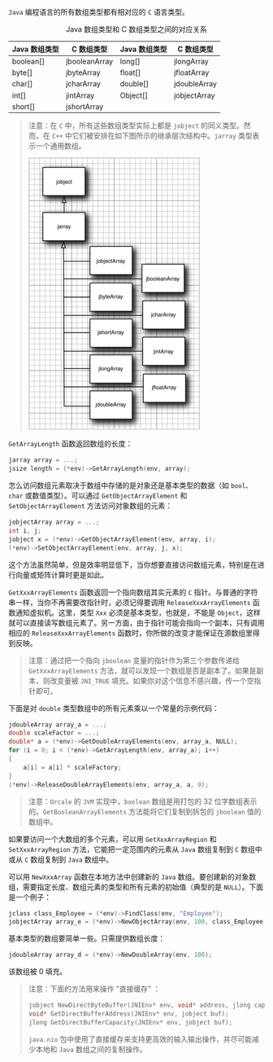`Java` 编程语言的所有数组类型都有相对应的 `C` 语言类型。

<center>Java 数组类型和 C 数组类型之间的对应关系</center>

| Java 数组类型 | C 数组类型    | Java 数组类型 | C 数组类型   |
| ------------- | ------------- | ------------- | ------------ |
| boolean[]     | jbooleanArray | long[]        | jlongArray   |
| byte[]        | jbyteArray    | float[]       | jfloatArray  |
| char[]        | jcharArray    | double[]      | jdoubleArray |
| int[]         | jintArray     | Object[]      | jobjectArray |
| short[]       | jshortArray   |               |              |

> 注意：在 `C` 中，所有这些数组类型实际上都是 `jobject` 的同义类型。然而，在 `C++` 中它们被安排在如下图所示的继承层次结构中。`jarray` 类型表示一个通用数组。
>
> ![11](./images/11.png)

`GetArrayLength` 函数返回数组的长度：

```c
jarray array = ...;
jsize length = (*env)->GetArrayLength(env, array);
```

怎么访问数组元素取决于数组中存储的是对象还是基本类型的数据（如 `bool`、`char` 或数值类型）。可以通过 `GetObjectArrayElement` 和 `SetObjectArrayElement` 方法访问对象数组的元素：

```c
jobjectArray array = ...;
int i, j;
jobject x = (*env)->GetObjectArrayElement(env, array, i);
(*env)->SetObjectArrayElement(env, array, j, x);
```

这个方法虽然简单，但是效率明显低下，当你想要直接访问数组元素，特别是在进行向量或矩阵计算时更是如此。

`GetXxxArrayElements` 函数返回一个指向数组其实元素的 `C` 指针。与普通的字符串一样，当你不再需要改指针时，必须记得要调用 `ReleaseXxxArrayElements` 函数通知虚拟机。这里，类型 `Xxx` 必须是基本类型，也就是，不能是 `Object`，这样就可以直接读写数组元素了。另一方面，由于指针可能会指向一个副本，只有调用相应的 `ReleaseXxxArrayElements` 函数时，你所做的改变才能保证在源数组里得到反映。

> 注意：通过把一个指向 `jboolean` 变量的指针作为第三个参数传递给 `GetXxxArrayElements` 方法，就可以发现一个数组是否是副本了。如果是副本，则改变量被 `JNI_TRUE` 填充。如果你对这个信息不感兴趣，传一个空指针即可。

下面是对 `double` 类型数组中的所有元素乘以一个常量的示例代码：

```c
jdoubleArray array_a = ...;
double scaleFactor = ...;
double* a = (*env)->GetDoubleArrayElements(env, array_a, NULL);
for (i = 0; i < (*env)->GetArrayLength(env, array_a); i++)
{
	a[i] = a[i] * scaleFactory;    
}
(*env)->ReleaseDoubleArrayElements(env, array_a, a, 0);
```

> 注意：`Orcale` 的 `JVM` 实现中，`boolean` 数组是用打包的 32 位字数组表示的。`GetBooleanArrayElements` 方法能将它们复制到拆包的 `jboolean` 值的数组中。

如果要访问一个大数组的多个元素，可以用 `GetXxxArrayRegion` 和 `SetXxxArrayRegion` 方法，它能把一定范围内的元素从 `Java` 数组复制到 `C` 数组中或从 `C` 数组复制到 `Java` 数组中。

可以用 `NewXxxArray` 函数在本地方法中创建新的 `Java` 数组。要创建新的对象数组，需要指定长度、数组元素的类型和所有元素的初始值（典型的是 `NULL`）。下面是一个例子：

```c
jclass class_Employee = (*env)->FindClass(env, "Employee");
jobjectArray array_e = (*env)->NewObjectArray(env, 100, class_Employee, NULL);
```

基本类型的数组要简单一些。只需提供数组长度：

```c
jdoubleArray array_d = (*env)->NewDoubleArray(env, 100);
```

该数组被 0 填充。

> 注意：下面的方法用来操作 "直接缓存" ：
>
> ```c
> jobject NewDirectByteBuffer(JNIEnv* env, void* address, jlong capacity);
> void* GetDirectBufferAddress(JNIEnv* env, jobject buf);
> jlong GetDirectBufferCapacity(JNIEnv* env, jobject buf);
> ```
>
> `java.nio` 包中使用了直接缓存来支持更高效的输入输出操作，并尽可能减少本地和 `Java` 数组之间的复制操作。

